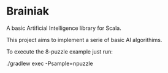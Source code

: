 Brainiak
=======

A basic Artificial Intelligence library for Scala.

This project aims to implement a serie of basic AI algorithims.

To execute the 8-puzzle example just run:

./gradlew exec -Psample=npuzzle

